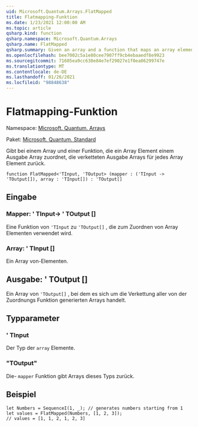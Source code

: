 ```yaml
---
uid: Microsoft.Quantum.Arrays.FlatMapped
title: Flatmapping-Funktion
ms.date: 1/23/2021 12:00:00 AM
ms.topic: article
qsharp.kind: function
qsharp.namespace: Microsoft.Quantum.Arrays
qsharp.name: FlatMapped
qsharp.summary: Given an array and a function that maps an array element to some output array, returns the concatenated output arrays for each array element.
ms.openlocfilehash: bee7002c5a1e80cee7907ff9cb4ebaaedf8e9923
ms.sourcegitcommit: 71605ea9cc630e84e7ef29027e1f0ea06299747e
ms.translationtype: MT
ms.contentlocale: de-DE
ms.lasthandoff: 01/26/2021
ms.locfileid: "98848638"
---
```

# <a name="flatmapped-function"></a>Flatmapping-Funktion

Namespace: [Microsoft. Quantum. Arrays](xref:Microsoft.Quantum.Arrays)

Paket: [Microsoft. Quantum. Standard](https://nuget.org/packages/Microsoft.Quantum.Standard)


Gibt bei einem Array und einer Funktion, die ein Array Element einem Ausgabe Array zuordnet, die verketteten Ausgabe Arrays für jedes Array Element zurück.

```qsharp
function FlatMapped<'TInput, 'TOutput> (mapper : ('TInput -> 'TOutput[]), array : 'TInput[]) : 'TOutput[]
```


## <a name="input"></a>Eingabe

### <a name="mapper--tinput---toutput"></a>Mapper: ' TInput-> ' TOutput []

Eine Funktion von `'TInput` zu `'TOutput[]` , die zum Zuordnen von Array Elementen verwendet wird.


### <a name="array--tinput"></a>Array: ' TInput []

Ein Array von-Elementen.



## <a name="output--toutput"></a>Ausgabe: ' TOutput []

Ein Array von `'TOutput[]` , bei dem es sich um die Verkettung aller von der Zuordnungs Funktion generierten Arrays handelt.

## <a name="type-parameters"></a>Typparameter

### <a name="tinput"></a>' TInput

Der Typ der `array` Elemente.
### <a name="toutput"></a>"TOutput"

Die- `mapper` Funktion gibt Arrays dieses Typs zurück.

## <a name="example"></a>Beispiel

```qsharp
let Numbers = SequenceI(1, _); // generates numbers starting from 1
let values = FlatMapped(Numbers, [1, 2, 3]);
// values = [1, 1, 2, 1, 2, 3]
```